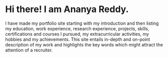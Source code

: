 # Hi there! I am Ananya Reddy.
I have made my portfolio site starting with my introduction and then listing my education,  work experience, research experience, projects, skills, certifications and courses I pursued, my extracurricular activities, my hobbies and my achievements. This site entails in-depth and on-point description of my work and highlights the key words which might attract the attention of a recruiter.
